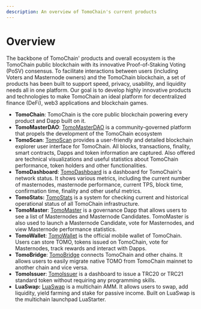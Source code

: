 ```yaml
---
description: An overview of TomoChain's current products
---
```


# Overview

The backbone of TomoChain' products and overall ecosystem is the TomoChain public blockchain with its innovative Proof-of-Staking Voting (PoSV) consensus. To facilitate interactions between users (including Voters and Masternode owners) and the TomoChain blockchain, a set of products has been built to support speed, privacy, usability, and liquidity needs all in one platform. Our goal is to develop highly innovative products and technologies to make TomoChain an ideal platform for decentralized finance (DeFi), web3 applications and blockchain games.&#x20;

* **TomoChain**: TomoChain is the core public blockchain powering every product and Dapp built on it.
* **TomoMasterDAO**: [TomoMasterDAO](https://masterdao.tomochain.com/) is a community-governed platform that propels the development of the TomoChain ecosystem
* **TomoScan**: [TomoScan](https://tomoscan.io/) provides a user-friendly and detailed blockchain explorer user interface for TomoChain. All blocks, transactions, finality, smart contracts, Dapps and token information are captured. Also offered are technical visualizations and useful statistics about TomoChain performance, token holders and other functionalities.
* **TomoDashboard**: [TomoDashboard](https://stats.tomochain.com/) is a dashboard for TomoChain's network status. It shows various metrics, including the current number of masternodes, masternode performance, current TPS, block time, confirmation time, finality and other useful metrics.
* **TomoStats:** [TomoStats](https://status.tomochain.com/) is a system for checking current and historical operational status of all TomoChain infrastructure.
* **TomoMaster**: [TomoMaster](https://master.tomochain.com/) is a governance Dapp that allows users to see a list of Masternodes and Masternode Candidates. TomoMaster is also used to launch a Masternode Candidate, vote for Masternodes, and view Masternode performance statistics.
* **TomoWallet**: [TomoWallet](https://wallet.tomochain.com/) is the official mobile wallet of TomoChain. Users can store TOMO, tokens issued on TomoChain, vote for Masternodes, track rewards and interact with Dapps.
* **TomoBridge**: [TomoBridge](https://bridge.tomochain.com/) connects TomoChain and other chains. It allows users to easily migrate native TOMO from TomoChain mainnet to another chain and vice versa.&#x20;
* **TomoIssuer**: [TomoIssuer](https://issuer.tomochain.com/) is a dashboard to issue a TRC20 or TRC21 standard token without requiring any programming skills.
* **LuaSwap:** [LuaSwap](https://luaswap.org/) is a multichain AMM. It allows users to swap, add liquidity, yield farming and stake for passive income. Built on LuaSwap is the multichain launchpad LuaStarter.
